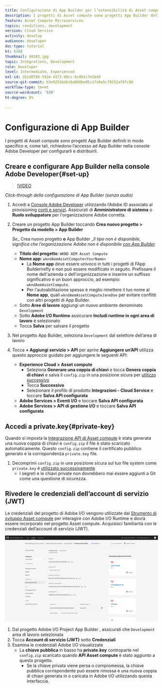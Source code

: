 ```yaml
---
title: Configurazione di App Builder per l’estensibilità di Asset compute
description: I progetti di Asset compute sono progetti App Builder definiti in modo specifico e, come tali, richiedono l’accesso ad App Builder nella console Adobe Developer per configurarli e distribuirli.
feature: Asset Compute Microservices
topics: renditions, development
version: Cloud Service
activity: develop
audience: developer
doc-type: tutorial
kt: 6268
thumbnail: 40183.jpg
topic: Integrations, Development
role: Developer
level: Intermediate, Experienced
exl-id: 2b1d8786-592e-41f2-80cc-bc0b1c7e1b49
source-git-commit: b3e9251bdb18a008be95c1fa9e5c79252a74fc98
workflow-type: tm+mt
source-wordcount: '539'
ht-degree: 0%

---
```


# Configurazione di App Builder

I progetti di Asset compute sono progetti App Builder definiti in modo specifico e, come tali, richiedono l’accesso ad App Builder nella console Adobe Developer per configurarli e distribuirli.

## Creare e configurare App Builder nella console Adobe Developer{#set-up}

>[!VIDEO](https://video.tv.adobe.com/v/40183?quality=12&learn=on)

_Click-through della configurazione di App Builder (senza audio)_

1. Accedi a [Console Adobe Developer](https://console.adobe.io) utilizzando l’Adobe ID associato al provisioning [conti e servizi](./accounts-and-services.md). Assicurati di __Amministratore di sistema__ o __Ruolo sviluppatore__ per l&#39;organizzazione Adobe corretta.
1. Creare un progetto App Builder toccando __Crea nuovo progetto > Progetto da modello > App Builder__

   _Se__ Crea nuovo progetto __o__ App Builder __Il tipo non è disponibile, significa che l’organizzazione Adobe non è disponibile [con App Builder](#request-adobe-project-app-builder)._

   + __Titolo del progetto__: `WKND AEM Asset Compute`
   + __Nome app__: `wkndAemAssetCompute<YourName>`
      + La __Nome app__ deve essere univoco in tutti i progetti di FApp Builderirefly e non può essere modificato in seguito. Prefissare il nome dell&#39;azienda o dell&#39;organizzazione e inserire un suffisso significativo è un buon approccio, ad esempio: `wkndAemAssetCompute`.
      + Per l&#39;autoabilitazione spesso è meglio rimettere il tuo nome al __Nome app__, quali `wkndAemAssetComputeJaneDoe` per evitare conflitti con altri progetti di App Builder.
   + Sotto __Aree di lavoro__ aggiungi un nuovo ambiente denominato `Development`
   + Sotto __Adobe I/O Runtime__ assicurare __Includi runtime in ogni area di lavoro__ è selezionato
   + Tocca __Salva__ per salvare il progetto
1. Nel progetto App Builder, seleziona `Development` dal selettore dell’area di lavoro
1. Tocca __+ Aggiungi servizio > API__ per aprire __Aggiungere un’API__ utilizza questo approccio guidato per aggiungere le seguenti API:

   + __Experience Cloud > Asset compute__
      + Seleziona __Generare una coppia di chiavi__ e tocca __Genera coppia di chiavi__ e salva il `config.zip` in una posizione sicura per [utilizzo successivo](#private-key)
      + Tocca __Successivo__
      + Selezionare il profilo di prodotto __Integrazioni - Cloud Service__ e toccare __Salva API configurata__
   + __Adobe Services > Eventi I/O__ e toccare __Salva API configurata__
   + __Adobe Services > API di gestione I/O__ e toccare __Salva API configurata__

## Accedi a private.key{#private-key}

Quando si imposta la [Integrazione API di Asset compute](#set-up) è stata generata una nuova coppia di chiavi e `config.zip` il file è stato scaricato automaticamente. Questo `config.zip` contiene il certificato pubblico generato e la corrispondenza `private.key` file.

1. Decomprimi `config.zip` in una posizione sicura sul tuo file system come `private.key` è [utilizzato successivamente](../develop/environment-variables.md)
   + I segreti e le chiavi private non dovrebbero mai essere aggiunti a Git come una questione di sicurezza.

## Rivedere le credenziali dell’account di servizio (JWT)

Le credenziali del progetto di Adobe I/O vengono utilizzate dal [Strumento di sviluppo Asset compute](../develop/development-tool.md) per interagire con Adobe I/O Runtime e dovrà essere incorporato nel progetto Asset compute. Acquisisci familiarità con le credenziali dell’account di servizio (JWT).

![Credenziali account del servizio Adobe Developer](./assets/app-builder/service-account.png)

1. Dal progetto Adobe I/O Project App Builder , assicurati che `Development` area di lavoro selezionata
1. Tocca __Account di servizio (JWT)__ sotto __Credenziali__
1. Esamina le credenziali Adobe I/O visualizzate
   + La __chiave pubblica__ in basso ha __private.key__ controparte nel `config.zip` scaricato quando __API Asset compute__ è stato aggiunto a questo progetto.
      + Se la chiave privata viene persa o compromessa, la chiave pubblica corrispondente può essere rimossa e una nuova coppia di chiavi generata in o caricata in Adobe I/O utilizzando questa interfaccia.
